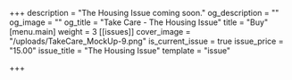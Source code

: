 +++
description = "The Housing Issue coming soon."
og_description = ""
og_image = ""
og_title = "Take Care - The Housing Issue"
title = "Buy"
[menu.main]
weight = 3
[[issues]]
cover_image = "/uploads/TakeCare_MockUp-9.png"
is_current_issue = true
issue_price = "15.00"
issue_title = "The Housing Issue"
template = "issue"

+++
